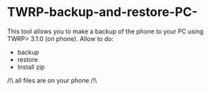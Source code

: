 # TWRP-backup-and-restore-PC-
This tool allows you to make a backup of the phone to your PC using TWRP> 3.1.0 (on phone).
Allow to do:
  - backup
  - restore
  - Install zip

/!\ all files are on your phone /!\
